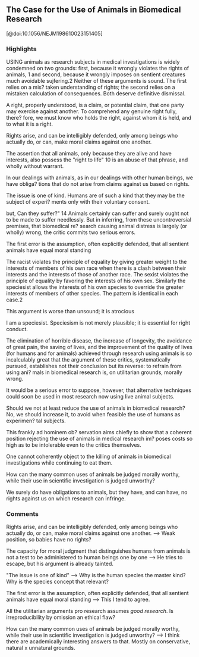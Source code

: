 ## The Case for the Use of Animals in Biomedical Research
[@doi:10.1056/NEJM198610023151405]
### Highlights
USING animals as research subjects in medical investigations is widely condemned on two
grounds: first, because it wrongly violates the rights of animals, 1 and second, because it wrongly imposes on sentient creatures much avoidable sujfering.2 Neither of these arguments is sound. The first relies on a mis? taken understanding of rights; the second relies on a mistaken calculation of consequences. Both deserve definitive dismissal.

A right, properly understood, is a claim, or potential claim, that one party may exercise against another.
To comprehend any genuine right fully, there? fore, we must know who holds the right, against whom it is held, and to what it is a right.

Rights arise, and can be intelligibly defended, only among beings who actually do, or can, make moral claims against one another.

The assertion that all animals, only because they are alive and have interests, also possess the "right to life" 10 is an abuse of that phrase, and wholly without warrant.

In our dealings with animals, as in our dealings with other human beings, we have obliga? tions that do not arise from claims against us based on rights.

The issue is one of kind. Humans are of such a kind that they may be the subject of experi? ments only with their voluntary consent.


but, Can they suffer?" 14 Animals certainly can suffer and surely ought not to
be made to suffer needlessly. But in inferring, from these uncontroversial premises, that biomedical re? search causing animal distress is largely (or wholly) wrong, the critic commits two serious errors.

The first error is the assumption, often explicitly defended, that all sentient animals have equal moral standing

The racist violates the principle of equality by giving greater weight to the interests of members of his own race when there is a clash between their interests and the interests of those of another race. The sexist violates the principle of equality by favoring the interests of his own sex. Similarly the speciesist allows the interests of his own species to override the greater interests of members of other species. The pattern is identical in each case.2

This argument is worse than unsound; it is atrocious

I am a speciesist. Speciesism is not merely plausible; it is essential for right conduct.

The elimination of horrible disease, the increase of longevity, the avoidance of great pain, the saving of lives, and the improvement of the quality of lives (for humans and for animals) achieved through research using animals is so incalculably great that the argument of these critics, systematically pursued, establishes not their conclusion but its reverse: to refrain from using ani? mals in biomedical research is, on utilitarian grounds, morally wrong.

It would be a serious error to suppose, however, that alternative techniques could soon be used in most research now using live animal subjects.

Should we not at least reduce the use of animals in biomedical research? No, we should increase it, to avoid when feasible the use of humans as experimen? tal subjects.

This frankly ad hominem ob? servation aims chiefly to show that a coherent position rejecting the use of animals in medical research im? poses costs so high as to be intolerable even to the critics themselves.

One cannot coherently object to the killing of animals in biomedical investigations while continuing to eat them.

How can the many common uses of animals be judged morally worthy, while their use in scientific investigation is judged unworthy?

We surely do have obligations to animals, but they have, and can have, no rights against us on which research can infringe. 

### Comments

Rights arise, and can be intelligibly defended, only among beings who actually do, or can, make moral claims against one another.
--> Weak position, so babies have no rights? 

The capacity for moral judgment that distinguishes humans from animals is not a test to be administered to human beings one by one
--> He tries to escape, but his argument is already tainted. 

"The issue is one of kind" --> Why is the human species the master kind? Why is the species concept that relevant? 

The first error is the assumption, often explicitly defended, that all sentient animals have equal moral standing --> This I tend to agree. 

All the utilitarian arguments pro research assumes _good research_. Is irreproducibility by omission an ethical flaw?

How can the many common uses of animals be judged morally worthy, while their use in scientific investigation is judged unworthy? --> I think there are academically interesting answers to that. Mostly on conservative, natural x unnatural grounds. 

